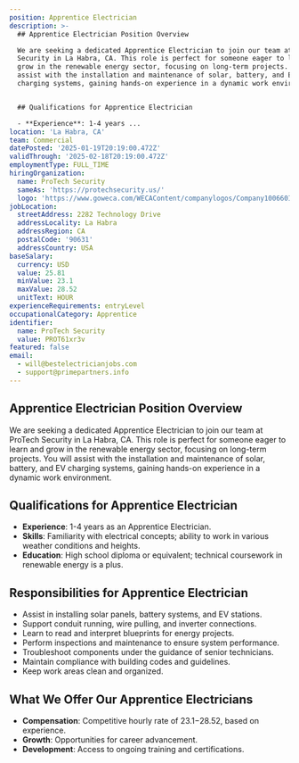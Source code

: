```yaml
---
position: Apprentice Electrician
description: >-
  ## Apprentice Electrician Position Overview

  We are seeking a dedicated Apprentice Electrician to join our team at ProTech
  Security in La Habra, CA. This role is perfect for someone eager to learn and
  grow in the renewable energy sector, focusing on long-term projects. You will
  assist with the installation and maintenance of solar, battery, and EV
  charging systems, gaining hands-on experience in a dynamic work environment.


  ## Qualifications for Apprentice Electrician

  - **Experience**: 1-4 years ...
location: 'La Habra, CA'
team: Commercial
datePosted: '2025-01-19T20:19:00.472Z'
validThrough: '2025-02-18T20:19:00.472Z'
employmentType: FULL_TIME
hiringOrganization:
  name: ProTech Security
  sameAs: 'https://protechsecurity.us/'
  logo: 'https://www.goweca.com/WECAContent/companylogos/Company100660Image.png'
jobLocation:
  streetAddress: 2282 Technology Drive
  addressLocality: La Habra
  addressRegion: CA
  postalCode: '90631'
  addressCountry: USA
baseSalary:
  currency: USD
  value: 25.81
  minValue: 23.1
  maxValue: 28.52
  unitText: HOUR
experienceRequirements: entryLevel
occupationalCategory: Apprentice
identifier:
  name: ProTech Security
  value: PROT61xr3v
featured: false
email:
  - will@bestelectricianjobs.com
  - support@primepartners.info
---
```




## Apprentice Electrician Position Overview
We are seeking a dedicated Apprentice Electrician to join our team at ProTech Security in La Habra, CA. This role is perfect for someone eager to learn and grow in the renewable energy sector, focusing on long-term projects. You will assist with the installation and maintenance of solar, battery, and EV charging systems, gaining hands-on experience in a dynamic work environment.

## Qualifications for Apprentice Electrician
- **Experience**: 1-4 years as an Apprentice Electrician.
- **Skills**: Familiarity with electrical concepts; ability to work in various weather conditions and heights.
- **Education**: High school diploma or equivalent; technical coursework in renewable energy is a plus.

## Responsibilities for Apprentice Electrician
- Assist in installing solar panels, battery systems, and EV stations.
- Support conduit running, wire pulling, and inverter connections.
- Learn to read and interpret blueprints for energy projects.
- Perform inspections and maintenance to ensure system performance.
- Troubleshoot components under the guidance of senior technicians.
- Maintain compliance with building codes and guidelines.
- Keep work areas clean and organized.

## What We Offer Our Apprentice Electricians
- **Compensation**: Competitive hourly rate of $23.1-$28.52, based on experience.
- **Growth**: Opportunities for career advancement.
- **Development**: Access to ongoing training and certifications.